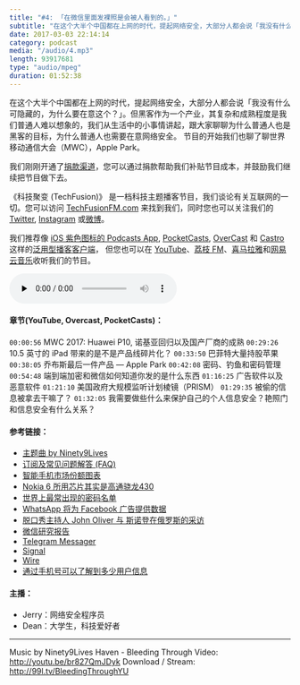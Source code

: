 ```yaml
---
title: "#4: 「在微信里面发裸照是会被人看到的。」"
subtitle: "在这个大半个中国都在上网的时代，提起网络安全，大部分人都会说「我没有什么可隐藏的，为什么要在意这个？」。但黑客作为一个产业，其复杂和成熟程度是我们普通人难以想象的，我们从生活中的小事情讲起，跟大家聊聊为什么普通人也是黑客的目标，为什么普通人也需要在意网络安全。 节目的开始我们也聊了聊世界移动通信大会（MWC），Apple Park。"
date: 2017-03-03 22:14:14
category: podcast
media: "/audio/4.mp3"
length: 93917681 
type: "audio/mpeg"
duration: 01:52:38
---
```


在这个大半个中国都在上网的时代，提起网络安全，大部分人都会说「我没有什么可隐藏的，为什么要在意这个？」。但黑客作为一个产业，其复杂和成熟程度是我们普通人难以想象的，我们从生活中的小事情讲起，跟大家聊聊为什么普通人也是黑客的目标，为什么普通人也需要在意网络安全。
节目的开始我们也聊了聊世界移动通信大会（MWC），Apple Park。

我们刚刚开通了[捐款渠道](https://techfusionfm.com/donate)，您可以通过捐款帮助我们补贴节目成本，并鼓励我们继续把节目做下去。

《科技聚变 (TechFusion)》 是一档科技主题播客节目，我们谈论有关互联网的一切。您可以访问 [TechFusionFM.com](https://TechFusionFM.com) 来找到我们，同时您也可以关注我们的 [Twitter](http://twitter.com/TechFusionFM), [Instagram](https://www.instagram.com/techfusionfm/) 或[微博](http://weibo.com/TechFusionFM)。

我们推荐像 [iOS 紫色图标的 Podcasts App](https://itunes.apple.com/cn/podcast/id1202658654), [PocketCasts](http://pca.st/podcast/28fcd200-cc7c-0134-10da-25324e2a541d), [OverCast](https://overcast.fm) 和 [Castro](http://supertop.co/castro/) 这样的[泛用型播客客户端](https://techfusionfm.com/faq)， 但您也可以在 [YouTube](https://www.youtube.com/channel/UC6uvHf21Tjm5lepw6P2Ki-Q)、[荔枝 FM](https://www.lizhi.fm/1494013/)、[喜马拉雅](http://www.ximalaya.com/72456289/album/6648521)和[网易云音乐](http://music.163.com/#/djradio?id=347498120)收听我们的节目。

<audio class="audioPlayer" controls preload="none" src="https://techfusionfm.com/audio/4.mp3"></audio>

#### 章节(YouTube, Overcast, PocketCasts)：

```00:00:56``` MWC 2017: Huawei P10, 诺基亚回归以及国产厂商的成熟
```00:29:26``` 10.5 英寸的 iPad 带来的是不是产品线碎片化？
```00:33:50``` 巴菲特大量持股苹果
```00:38:05``` 乔布斯最后一件产品 — Apple Park 
```00:42:08``` 密码、钓鱼和密码管理
```00:54:48``` 端到端加密和微信如何知道你发的是什么东西
```01:16:25``` 广告软件以及恶意软件 
```01:21:10``` 美国政府大规模监听计划棱镜（PRISM）
```01:29:35``` 被偷的信息被拿去干嘛了？
```01:32:05``` 我需要做些什么来保护自己的个人信息安全？艳照门和信息安全有什么关系？

#### 参考链接：
- [主题曲 by Ninety9Lives](http://99l.tv/BleedingThroughYU)
- [订阅及常见问题解答 (FAQ)](https://techfusionfm.com/faq)
- [智能手机市场份额图表](https://www.statista.com/statistics/271496/global-market-share-held-by-smartphone-vendors-since-4th-quarter-2009/)
- [Nokia 6 所用芯片其实是高通骁龙430](https://www.gizmochina.com/2017/01/08/well-snapdragon-430-soc-nokia-6-perform/)
- [世界上最常出现的密码名单](http://www.telegraph.co.uk/technology/2017/01/16/worlds-common-passwords-revealed-using/)
- [WhatsApp 将为 Facebook 广告提供数据](https://techcrunch.com/2016/08/25/whatsapp-to-share-user-data-with-facebook-for-ad-targeting-heres-how-to-opt-out/)
- [脱口秀主持人 John Oliver 与 斯诺登在俄罗斯的采访](https://www.google.com/url?sa=t&rct=j&q=&esrc=s&source=web&cd=1&cad=rja&uact=8&ved=0ahUKEwjft-GW-brSAhVs5oMKHcy-BN8QyCkIITAA&url=https%3A%2F%2Fwww.youtube.com%2Fwatch%3Fv%3DXEVlyP4_11M&usg=AFQjCNFpBOS8rpwjoq0pSesQQtUohgV2kQ&sig2=U8jDJcBAVN-2LAiXjBwHUg)
- [微信研究报告](https://citizenlab.org/2016/11/wechat-china-censorship-one-app-two-systems/)
- [Telegram Messager](https://telegram.org/)
- [Signal](https://whispersystems.org/)
- [Wire](https://wire.com/en/)
- [通过手机号可以了解到多少用户信息](http://finance.sina.com.cn/consume/puguangtai/2017-02-19/doc-ifyarrcf4731805.shtml)

#### 主播：
- Jerry：网络安全程序员
- Dean：大学生，科技爱好者

---
Music by Ninety9Lives
Haven - Bleeding Through
Video: http://youtu.be/br827QmJDyk
Download / Stream: http://99l.tv/BleedingThroughYU
